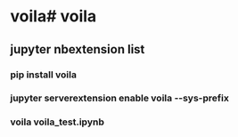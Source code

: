 # voila# voila

## jupyter nbextension list

### pip install voila

### jupyter serverextension enable voila --sys-prefix

### voila voila_test.ipynb
